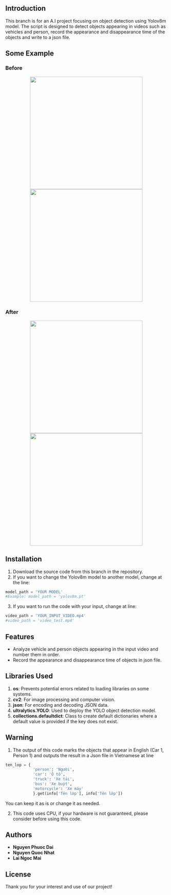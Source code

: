 ## Introduction
This branch is for an A.I project focusing on object detection using Yolov8m model. The script is designed to detect objects appearing in videos such as vehicles and person, record the appearance and disappearance time of the objects and write to a json file.

## Some Example
### Before
<p align="center">
    <img src="https://github.com/vlu-lantran/AI_project/blob/Object_Detection_Group2/GIF_Example/Example1_Before.gif?raw=true" width=350>
    <img src="https://github.com/vlu-lantran/AI_project/blob/Object_Detection_Group2/GIF_Example/Example2_Before.gif?raw=true" width=350>
</p>

### After
<p align="center">
    <img src="https://github.com/vlu-lantran/AI_project/blob/Object_Detection_Group2/GIF_Example/Example1_After.gif?raw=true" width=350>
    <img src="https://github.com/vlu-lantran/AI_project/blob/Object_Detection_Group2/GIF_Example/Example2_After.gif?raw=true" width=350>
</p>


## Installation
1. Download the source code from this branch in the repository.
2. If you want to change the Yolov8m model to another model, change at the line:

```python
model_path = 'YOUR MODEL'
#Example: model_path = 'yolov8m.pt'    
```
3. If you want to run the code with your input, change at line:

```python
video_path = 'YOUR_INPUT_VIDEO.mp4'
#video_path = 'video_test.mp4'   
```

## Features 
- Analyze vehicle and person objects appearing in the input video and number them in order. 
- Record the appearance and disappearance time of objects in json file.

## Libraries Used
1. **os**: Prevents potential errors related to loading libraries on some systems.
2. **cv2**: For image processing and computer vision.
3. **json**: For encoding and decoding JSON data.
4. **ultralytics.YOLO**: Used to deploy the YOLO object detection model.
5. **collections.defaultdict**: Class to create default dictionaries where a default value is provided if the key does not exist.

## Warning
1. The output of this code marks the objects that appear in English (Car 1, Person 1) and outputs the result in a Json file in Vietnamese at line

```python
ten_lop = {
            'person': 'Người',
            'car': 'Ô tô',
            'truck': 'Xe tải',
            'bus': 'Xe buýt',
            'motorcycle': 'Xe máy'
            }.get(info['Tên lớp'], info['Tên lớp']) 
```

You can keep it as is or change it as needed.

2. This code uses CPU, if your hardware is not guaranteed, please consider before using this code.

## Authors
- **Nguyen Phuoc Dai**
- **Nguyen Quoc Nhat**
- **Lai Ngoc Mai**

## License
Thank you for your interest and use of our project!